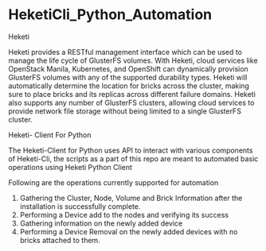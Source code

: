 # HeketiCli_Python_Automation

Heketi

Heketi provides a RESTful management interface which can be used to manage the life cycle of GlusterFS volumes. With Heketi, cloud services like OpenStack Manila, Kubernetes, and OpenShift can dynamically provision GlusterFS volumes with any of the supported durability types. Heketi will automatically determine the location for bricks across the cluster, making sure to place bricks and its replicas across different failure domains. Heketi also supports any number of GlusterFS clusters, allowing cloud services to provide network file storage without being limited to a single GlusterFS cluster.


Heketi- Client For Python

The Heketi-Client for Python uses API to interact with various components of Heketi-Cli, the scripts as a part of this repo are meant to automated basic operations using Heketi Python Client

Following are the operations currently supported for automation

1. Gathering the Cluster, Node, Volume and Brick Information after the installation is successfully complete.
2. Performing a Device add to the nodes and verifying its success
2. Gathering information on the newly added device
4. Performing a Device Removal on the newly added devices with no bricks attached to them.
